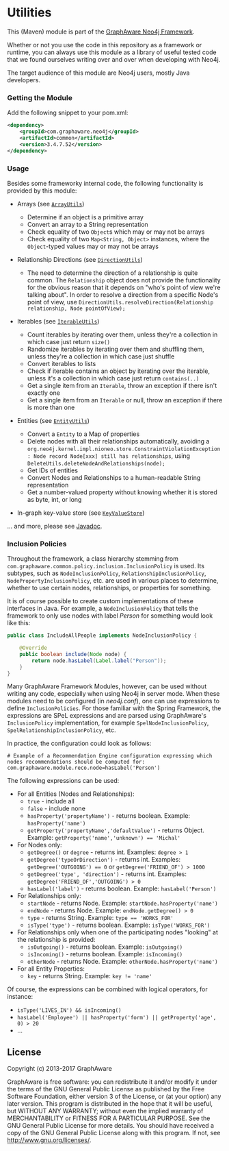 Utilities
=========

This (Maven) module is part of the [GraphAware Neo4j Framework](https://github.com/graphaware/neo4j-framework).

Whether or not you use the code in this repository as a framework or runtime, you can always use this module as a library
of useful tested code that we found ourselves writing over and over when developing with Neo4j.

The target audience of this module are Neo4j users, mostly Java developers.

### Getting the Module

Add the following snippet to your pom.xml:

```xml
<dependency>
    <groupId>com.graphaware.neo4j</groupId>
    <artifactId>common</artifactId>
    <version>3.4.7.52</version>
</dependency>
```

### Usage

Besides some frameworky internal code, the following functionality is provided by this module:

* Arrays (see [`ArrayUtils`](http://graphaware.com/site/framework/latest/apidocs/com/graphaware/common/util/ArrayUtils.html))
    * Determine if an object is a primitive array
    * Convert an array to a String representation
    * Check equality of two `Object`s which may or may not be arrays
    * Check equality of two `Map<String, Object>` instances, where the `Object`-typed values may or may not be arrays

* Relationship Directions (see [`DirectionUtils`](http://graphaware.com/site/framework/latest/apidocs/com/graphaware/common/util/DirectionUtils.html))
    * The need to determine the direction of a relationship is quite common. The `Relationship` object does not provide the
      functionality for the obvious reason that it depends on "who's point of view we're talking about". In order to resolve
      a direction from a specific Node's point of view, use `DirectionUtils.resolveDirection(Relationship relationship, Node pointOfView);`

* Iterables (see [`IterableUtils`](http://graphaware.com/site/framework/latest/apidocs/com/graphaware/common/util/IterableUtils.html))
    * Count iterables by iterating over them, unless they're a collection in which case just return `size()`
    * Randomize iterables by iterating over them and shuffling them, unless they're a collection in which case just shuffle
    * Convert iterables to lists
    * Check if iterable contains an object by iterating over the iterable, unless it's a collection in which case just return `contains(..)`
    * Get a single item from an `Iterable`, throw an exception if there isn't exactly one
    * Get a single item from an `Iterable` or null, throw an exception if there is more than one

* Entities (see [`EntityUtils`](http://graphaware.com/site/framework/latest/apidocs/com/graphaware/common/util/EntityUtils.html))
    * Convert a `Entity` to a Map of properties
    * Delete nodes with all their relationships automatically, avoiding a `org.neo4j.kernel.impl.nioneo.store.ConstraintViolationException: Node record Node[xxx] still has relationships`, using `DeleteUtils.deleteNodeAndRelationships(node);`
    * Get IDs of entities
    * Convert Nodes and Relationships to a human-readable String representation
    * Get a number-valued property without knowing whether it is stored as byte, int, or long

* In-graph key-value store (see [`KeyValueStore`](http://graphaware.com/site/framework/latest/apidocs/com/graphaware/common/kv/KeyValueStore.html))

... and more, please see [Javadoc](http://graphaware.com/site/framework/latest/apidocs/com/graphaware/common/util/package-summary.html).

### Inclusion Policies

Throughout the framework, a class hierarchy stemming from `com.graphaware.common.policy.inclusion.InclusionPolicy` is used. Its
subtypes, such as `NodeInclusionPolicy`, `RelationshipInclusionPolicy`, `NodePropertyInclusionPolicy`, etc. are used
in various places to determine, whether to use certain nodes, relationships, or properties for something.

It is of course possible to create custom implementations of these interfaces in Java. For example, a `NodeInclusionPolicy`
that tells the framework to only use nodes with label _Person_ for something would look like this:

```java
public class IncludeAllPeople implements NodeInclusionPolicy {

    @Override
    public boolean include(Node node) {
        return node.hasLabel(Label.label("Person"));
    }
}
```

Many GraphAware Framework Modules, however, can be used without writing any code, especially when using Neo4j in server mode.
When these modules need to be configured (in _neo4j.conf_), one can use expressions to define `InclusionPolicies`.
For those familiar with the Spring Framework, the expressions are SPeL expressions and are parsed using GraphAware's
`InclusionPolicy` implementation, for example `SpelNodeInclusionPolicy`, `SpelRelationshipInclusionPolicy`, etc.

In practice, the configuration could look as follows:

```
# Example of a Recommendation Engine configuration expressing which nodes recommendations should be computed for:
com.graphaware.module.reco.node=hasLabel('Person')
```

The following expressions can be used:
* For all Entities (Nodes and Relationships):
    * `true` - include all
    * `false` - include none
    * `hasProperty('propertyName')` - returns boolean. Example: `hasProperty('name')`
    * `getProperty('propertyName','defaultValue')` - returns Object. Example: `getProperty('name','unknown') == 'Michal'`
* For Nodes only:
    * `getDegree()` or `degree` - returns int. Examples: `degree > 1`
    * `getDegree('typeOrDirection')` - returns int. Examples: `getDegree('OUTGOING') == 0` or `getDegree('FRIEND_OF') > 1000`
    * `getDegree('type', 'direction')` - returns int. Examples: `getDegree('FRIEND_OF','OUTGOING') > 0`
    * `hasLabel('label')` - returns boolean. Example: `hasLabel('Person')`
* For Relationships only:
    * `startNode` - returns Node. Example: `startNode.hasProperty('name')`
    * `endNode` - returns Node. Example: `endNode.getDegree() > 0`
    * `type` - returns String. Example: `type == 'WORKS_FOR'`
    * `isType('type')` - returns boolean. Example: `isType('WORKS_FOR')`
* For Relationships only when one of the participating nodes "looking" at the relationship is provided:
    * `isOutgoing()` - returns boolean. Example: `isOutgoing()`
    * `isIncoming()` - returns boolean. Example: `isIncoming()`
    * `otherNode` - returns Node. Example: `otherNode.hasProperty('name')`
* For all Entity Properties:
    * `key` - returns String. Example: `key != 'name'`

Of course, the expressions can be combined with logical operators, for instance:
* `isType('LIVES_IN') && isIncoming()`
* `hasLabel('Employee') || hasProperty('form') || getProperty('age', 0) > 20`
* ...


License
-------

Copyright (c) 2013-2017 GraphAware

GraphAware is free software: you can redistribute it and/or modify it under the terms of the GNU General Public License
as published by the Free Software Foundation, either version 3 of the License, or (at your option) any later version.
This program is distributed in the hope that it will be useful, but WITHOUT ANY WARRANTY; without even the implied
warranty of MERCHANTABILITY or FITNESS FOR A PARTICULAR PURPOSE. See the GNU General Public License for more details.
You should have received a copy of the GNU General Public License along with this program.
If not, see <http://www.gnu.org/licenses/>.
